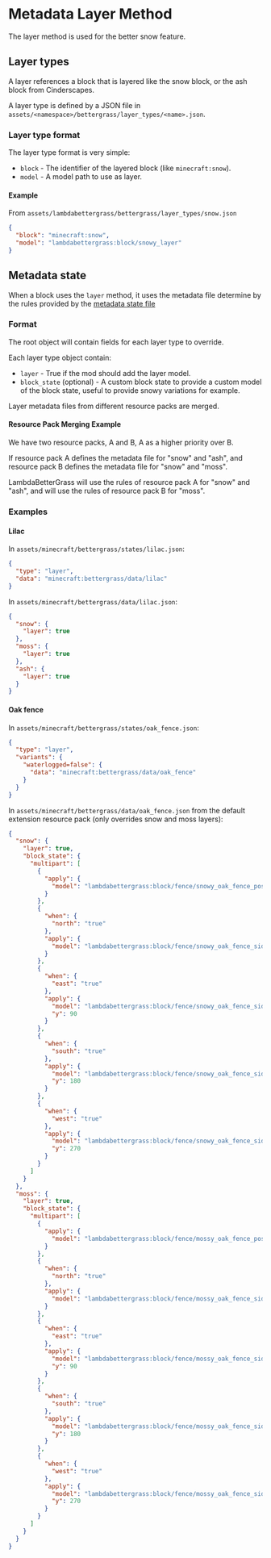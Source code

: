 # Metadata Layer Method

The layer method is used for the better snow feature.

## Layer types

A layer references a block that is layered like the snow block, or the ash block from Cinderscapes.

A layer type is defined by a JSON file in `assets/<namespace>/bettergrass/layer_types/<name>.json`.

### Layer type format

The layer type format is very simple:

 - `block` - The identifier of the layered block (like `minecraft:snow`).
 - `model` - A model path to use as layer.
 
#### Example

From `assets/lambdabettergrass/bettergrass/layer_types/snow.json`
```json
{
  "block": "minecraft:snow",
  "model": "lambdabettergrass:block/snowy_layer"
}
```

## Metadata state

When a block uses the `layer` method, it uses the metadata file determine by the rules provided by the [metadata state file][metadata_state]

### Format

The root object will contain fields for each layer type to override.

Each layer type object contain:
 - `layer` - True if the mod should add the layer model.
 - `block_state` (optional) - A custom block state to provide a custom model of the block state, useful to provide snowy variations for example.

Layer metadata files from different resource packs are merged.

#### Resource Pack Merging Example

We have two resource packs, A and B, A as a higher priority over B.

If resource pack A defines the metadata file for "snow" and "ash", and resource pack B defines the metadata file for "snow" and "moss".

LambdaBetterGrass will use the rules of resource pack A for "snow" and "ash", and will use the rules of resource pack B for "moss".

### Examples

#### Lilac

In `assets/minecraft/bettergrass/states/lilac.json`:
```json
{
  "type": "layer",
  "data": "minecraft:bettergrass/data/lilac"
}
```

In `assets/minecraft/bettergrass/data/lilac.json`:
```json
{
  "snow": {
    "layer": true
  },
  "moss": {
    "layer": true
  },
  "ash": {
    "layer": true
  }
}
```

#### Oak fence

In `assets/minecraft/bettergrass/states/oak_fence.json`:
```json
{
  "type": "layer",
  "variants": {
    "waterlogged=false": {
      "data": "minecraft:bettergrass/data/oak_fence"
    }
  }
}
```

In `assets/minecraft/bettergrass/data/oak_fence.json` from the default extension resource pack (only overrides snow and moss layers):
```json
{
  "snow": {
    "layer": true,
    "block_state": {
      "multipart": [
        {
          "apply": {
            "model": "lambdabettergrass:block/fence/snowy_oak_fence_post"
          }
        },
        {
          "when": {
            "north": "true"
          },
          "apply": {
            "model": "lambdabettergrass:block/fence/snowy_oak_fence_side"
          }
        },
        {
          "when": {
            "east": "true"
          },
          "apply": {
            "model": "lambdabettergrass:block/fence/snowy_oak_fence_side",
            "y": 90
          }
        },
        {
          "when": {
            "south": "true"
          },
          "apply": {
            "model": "lambdabettergrass:block/fence/snowy_oak_fence_side",
            "y": 180
          }
        },
        {
          "when": {
            "west": "true"
          },
          "apply": {
            "model": "lambdabettergrass:block/fence/snowy_oak_fence_side",
            "y": 270
          }
        }
      ]
    }
  },
  "moss": {
    "layer": true,
    "block_state": {
      "multipart": [
        {
          "apply": {
            "model": "lambdabettergrass:block/fence/mossy_oak_fence_post"
          }
        },
        {
          "when": {
            "north": "true"
          },
          "apply": {
            "model": "lambdabettergrass:block/fence/mossy_oak_fence_side"
          }
        },
        {
          "when": {
            "east": "true"
          },
          "apply": {
            "model": "lambdabettergrass:block/fence/mossy_oak_fence_side",
            "y": 90
          }
        },
        {
          "when": {
            "south": "true"
          },
          "apply": {
            "model": "lambdabettergrass:block/fence/mossy_oak_fence_side",
            "y": 180
          }
        },
        {
          "when": {
            "west": "true"
          },
          "apply": {
            "model": "lambdabettergrass:block/fence/mossy_oak_fence_side",
            "y": 270
          }
        }
      ]
    }
  }
}
```

[metadata_state]: https://github.com/LambdAurora/LambdaBetterGrass/blob/1.17/documentation/METADATA_STATES_FORMAT.md "Metadata State Documentation"

